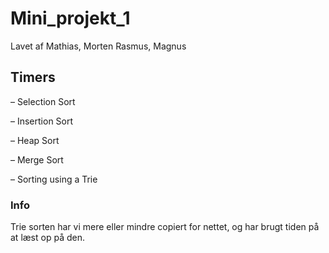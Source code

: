 # Mini_projekt_1

Lavet af  Mathias, Morten Rasmus, Magnus

## Timers

– Selection Sort

– Insertion Sort

– Heap Sort

– Merge Sort

– Sorting using a Trie

### Info

Trie sorten har vi mere eller mindre copiert for nettet, og har brugt tiden på at læst op på den.

